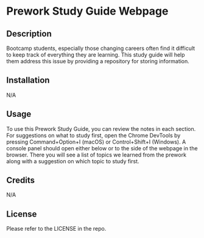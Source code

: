 # Prework Study Guide Webpage

## Description

Bootcamp students, especially those changing careers often find it difficult to keep track of everything they are learning. This study guide will help them address this issue by providing a repository for storing information.


## Installation

N/A

## Usage

To use this Prework Study Guide, you can review the notes in each section. For suggestions on what to study first, open the Chrome DevTools by  pressing Command+Option+I (macOS) or Control+Shift+I (Windows). A console panel should open either below or to the side of the webpage in the browser. There you will see a list of topics we learned from the prework along with a suggestion on which topic to study first.

## Credits

N/A

## License

Please refer to the LICENSE in the repo.
